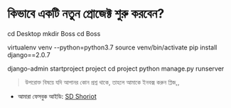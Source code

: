 # কিভাবে একটি নতুন প্রোজেক্ট শুরু করবেন?  

cd Desktop
mkdir Boss
cd Boss

virtualenv venv --python=python3.7
source venv/bin/activate
pip install django==2.0.7

django-admin startproject project
cd project
python manage.py runserver


> উপরোক্ত বিষয়ে যদি আপানর কোন প্রশ্ন থাকে, তাহলে আমাকে ইনবক্স 
করুন প্লিজ,,

* আমারা ফেসবুক আইডি:  [SD Shoriot](https://www.facebook.com/shoriot)
